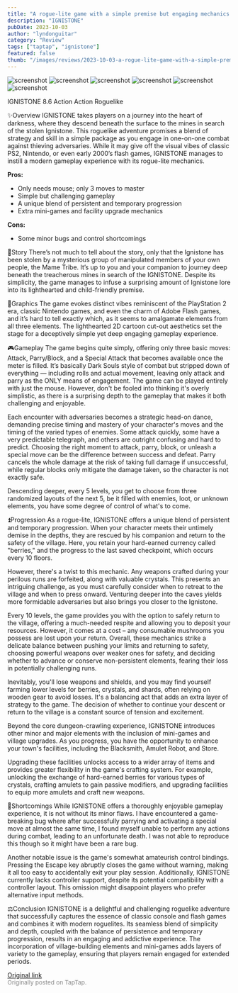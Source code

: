 ```yaml
---
title: "A rogue-lite game with a simple premise but engaging mechanics | Full Review - IGNISTONE"
description: "IGNISTONE"
pubDate: 2023-10-03
author: "lyndonguitar"
category: "Review"
tags: ["taptap", "ignistone"]
featured: false
thumb: "/images/reviews/2023-10-03-a-rogue-lite-game-with-a-simple-premise-but-engaging-mechanics--full-review---ignistone-0.avif"
---
```


<div class="gallery">
  <img src="/images/reviews/2023-10-03-a-rogue-lite-game-with-a-simple-premise-but-engaging-mechanics--full-review---ignistone-0.avif" alt="screenshot" />
  <img src="/images/reviews/2023-10-03-a-rogue-lite-game-with-a-simple-premise-but-engaging-mechanics--full-review---ignistone-1.avif" alt="screenshot" />
  <img src="/images/reviews/2023-10-03-a-rogue-lite-game-with-a-simple-premise-but-engaging-mechanics--full-review---ignistone-2.avif" alt="screenshot" />
  <img src="/images/reviews/2023-10-03-a-rogue-lite-game-with-a-simple-premise-but-engaging-mechanics--full-review---ignistone-3.avif" alt="screenshot" />
  <img src="/images/reviews/2023-10-03-a-rogue-lite-game-with-a-simple-premise-but-engaging-mechanics--full-review---ignistone-4.avif" alt="screenshot" />
  <img src="/images/reviews/2023-10-03-a-rogue-lite-game-with-a-simple-premise-but-engaging-mechanics--full-review---ignistone-5.avif" alt="screenshot" />
</div>

IGNISTONE
8.6
Action
Action Roguelike

✨Overview
IGNISTONE takes players on a journey into the heart of darkness, where they descend beneath the surface to the mines in search of the stolen Ignistone. This roguelike adventure promises a blend of strategy and skill in a simple package as you engage in one-on-one combat against thieving adversaries. While it may give off the visual vibes of classic PS2, Nintendo, or even early 2000’s flash games, IGNISTONE manages to instill a modern gameplay experience with its rogue-lite mechanics.


**Pros:**
- Only needs mouse; only 3 moves to master
- Simple but challenging gameplay
- A unique blend of persistent and temporary progression
- Extra mini-games and facility upgrade mechanics


**Cons:**
- Some minor bugs and control shortcomings


📖Story
There’s not much to tell about the story, only that the Ignistone has been stolen by a mysterious group of manipulated members of your own people, the Mame Tribe. It’s up to you and your companion to journey deep beneath the treacherous mines in search of the IGNISTONE. Despite its simplicity, the game manages to infuse a surprising amount of Ignistone lore into its lighthearted and child-friendly premise.

🎨Graphics
The game evokes distinct vibes reminiscent of the PlayStation 2 era, classic Nintendo games, and even the charm of Adobe Flash games, and it’s hard to tell exactly which, as it seems to amalgamate elements from all three elements. The lighthearted 2D cartoon cut-out aesthetics set the stage for a deceptively simple yet deep engaging gameplay experience.

🎮Gameplay
The game begins quite simply, offering only three basic moves: Attack, Parry/Block, and a Special Attack that becomes available once the meter is filled. It’s basically Dark Souls style of combat but stripped down of everything — including rolls and actual movement, leaving only attack and parry as the ONLY means of engagement. The game can be played entirely with just the mouse. However, don't be fooled into thinking it's overly simplistic, as there is a surprising depth to the gameplay that makes it both challenging and enjoyable.

Each encounter with adversaries becomes a strategic head-on dance, demanding precise timing and mastery of your character's moves and the timing of the varied types of enemies. Some attack quickly, some have a very predictable telegraph, and others are outright confusing and hard to predict. Choosing the right moment to attack, parry, block, or unleash a special move can be the difference between success and defeat. Parry cancels the whole damage at the risk of taking full damage if unsuccessful, while regular blocks only mitigate the damage taken, so the character is not exactly safe.

Descending deeper, every 5 levels, you get to choose from three randomized layouts of the next 5, be it filled with enemies, loot, or unknown elements, you have some degree of control of what's to come.

⏫Progression
As a rogue-lite, IGNISTONE offers a unique blend of persistent and temporary progression. When your character meets their untimely demise in the depths, they are rescued by his companion and return to the safety of the village. Here, you retain your hard-earned currency called "berries," and the progress to the last saved checkpoint, which occurs every 10 floors.

However, there's a twist to this mechanic. Any weapons crafted during your perilous runs are forfeited, along with valuable crystals. This presents an intriguing challenge, as you must carefully consider when to retreat to the village and when to press onward. Venturing deeper into the caves yields more formidable adversaries but also brings you closer to the Ignistone.

Every 10 levels, the game provides you with the option to safely return to the village, offering a much-needed respite and allowing you to deposit your resources. However, it comes at a cost – any consumable mushrooms you possess are lost upon your return.  Overall, these mechanics strike a delicate balance between pushing your limits and returning to safety, choosing powerful weapons over weaker ones for safety, and deciding whether to advance or conserve non-persistent elements, fearing their loss in potentially challenging runs.

Inevitably, you'll lose weapons and shields, and you may find yourself farming lower levels for berries, crystals, and shards, often relying on wooden gear to avoid losses. It's a balancing act that adds an extra layer of strategy to the game. The decision of whether to continue your descent or return to the village is a constant source of tension and excitement.

Beyond the core dungeon-crawling experience, IGNISTONE introduces other minor and major elements with the inclusion of mini-games and village upgrades. As you progress, you have the opportunity to enhance your town's facilities, including the Blacksmith, Amulet Robot, and Store.

Upgrading these facilities unlocks access to a wider array of items and provides greater flexibility in the game's crafting system. For example, unlocking the exchange of hard-earned berries for various types of crystals, crafting amulets to gain passive modifiers, and upgrading facilities to equip more amulets and craft new weapons.

🚧Shortcomings
While IGNISTONE offers a thoroughly enjoyable gameplay experience, it is not without its minor flaws. I have encountered a game-breaking bug where after successfully parrying and activating a special move at almost the same time, I found myself unable to perform any actions during combat, leading to an unfortunate death. I was not able to reproduce this though so it might have been a rare bug.

Another notable issue is the game's somewhat amateurish control bindings. Pressing the Escape key abruptly closes the game without warning, making it all too easy to accidentally exit your play session. Additionally, IGNISTONE currently lacks controller support, despite its potential compatibility with a controller layout. This omission might disappoint players who prefer alternative input methods.

⚖️Conclusion
IGNISTONE is a delightful and challenging roguelike adventure that successfully captures the essence of classic console and flash games and combines it with modern roguelites. Its seamless blend of simplicity and depth, coupled with the balance of persistence and temporary progression, results in an engaging and addictive experience. The incorporation of village-building elements and mini-games adds layers of variety to the gameplay, ensuring that players remain engaged for extended periods.

[Original link](https://www.taptap.io/post/6384256)<br><span style="font-size: 0.95em; color: #888;">Originally posted on TapTap.</span>
